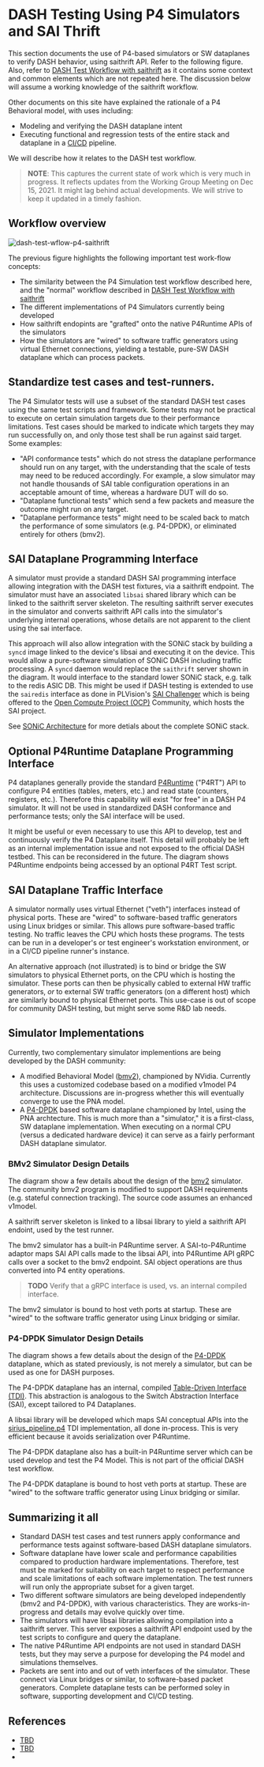 # DASH Testing Using P4 Simulators and SAI Thrift
This section documents the use of P4-based simulators or SW dataplanes to verify DASH behavior, using saithrift API. Refer to the following figure. Also, refer to [DASH Test Workflow with saithrift](dash-test-workflow-saithrift.md) as it contains some context and common elements which are not repeated here. The discussion below will assume a working knowledge of the saithrift workflow.

Other documents on this site have explained the rationale of a P4 Behavioral model, with uses including:
* Modeling and verifying the DASH dataplane intent
* Executing functional and regression tests of the entire stack and dataplane in a [CI/CD](https://en.wikipedia.org/wiki/CI/CD) pipeline.

We will describe how it relates to the DASH test workflow.

> **NOTE**: This captures the current state of work which is very much in progress. It reflects updates from the Working Group Meeting on Dec 15, 2021. It might lag behind actual developments. We will strive to keep it updated in a timely fashion.

## Workflow overview 

![dash-test-wflow-p4-saithrift](../images/dash-test-wflow-p4-saithrift.svg)

The previous figure highlights the following important test work-flow concepts:

* The similarity between the P4 Simulation test workflow described here, and the "normal" workflow described in [DASH Test Workflow with saithrift](dash-test-workflow-saithrift.md)
* The different implementations of P4 Simulators currently being developed
* How saithrift endopints are "grafted" onto the native P4Runtime APIs of the simulators
* How the simulators are "wired" to software traffic generators using virtual Ethernet connections, yielding a testable, pure-SW DASH dataplane which can process packets.
## Standardize test cases and test-runners.
The P4 Simulator tests will use a subset of the standard DASH test cases using the same test scripts and framework. Some tests may not be practical to execute on certain simulation targets due to their performance limitations. Test cases should be marked to indicate which targets they may run successfully on, and only those test shall be run against said target. Some examples:
* "API conformance tests" which do not stress the dataplane performance should run on any target, with the understanding that the scale of tests may need to be reduced accordingly. For example, a slow simulator may not handle thousands of SAI table configuration operations in an acceptable amount of time, whereas a hardware DUT will do so.
* "Dataplane functional tests" which send a few packets and measure the outcome might run on any target.
* "Dataplane performance tests" might need to be scaled back to match the performance of some simulators (e.g. P4-DPDK), or eliminated entirely for others (bmv2).

## SAI Dataplane Programming Interface
A simulator must provide a standard DASH SAI programming interface allowing integration with the DASH test fixtures, via a saithrift endpoint. The simulator must have an associated `libsai` shared library which can be linked to the saithrift server skeleton. The resulting saithrift server executes in the simulator and converts saithrift API calls into the  simulator's underlying internal operations, whose details are not apparent to the client using the sai interface. 

This approach will also allow integration with the SONiC stack by building a `syncd` image linked to the device's libsai and executing it on the device. This would allow a pure-software simulation of SONiC DASH including traffic processing. A `syncd` daemon would replace the `saithrift` server shown in the diagram. It would interface to the standard lower SONiC stack, e.g. talk to the redis ASIC DB. This might be used if DASH testing is extended to use the `sairedis` interface as done in PLVision's [SAI Challenger](https://plvision.eu/rd-lab/blog/opensource/sai-challenger-sonic-based-framework) which is being offered to the [Open Compute Project (OCP)](https://www.opencompute.org/) Community, which hosts the SAI project.

See [SONiC Architecture](https://github.com/Azure/SONiC/wiki/Architecture) for more detials about the complete SONiC stack.

## Optional P4Runtime Dataplane Programming Interface
P4 dataplanes generally provide the standard [P4Runtime](https://github.com/p4lang/p4runtime) ("P4RT") API to configure P4 entities (tables, meters, etc.) and read state (counters, registers, etc.). Therefore this capability will exist "for free" in a DASH P4 simulator. It will not be used in standardized DASH conformance and performance tests; only the SAI interface will be used.

It might be useful or even necessary to use this API to develop, test and continuously verify the P4 Dataplane itself. This detail will probably be left as an internal implementation issue and not exposed to the official DASH testbed. This can be reconsidered in the future. The diagram shows P4Runtime endpoints being accessed by an optional P4RT Test script.

## SAI Dataplane Traffic Interface
A simulator normally uses virtual Ethernet ("veth") interfaces instead of physical ports. These are "wired" to software-based traffic generators using Linux bridges or similar. This allows pure software-based traffic testing. No traffic leaves the CPU which hosts these programs. The tests can be run in a developer's or test engineer's workstation environment, or in a CI/CD pipeline runner's instance.

An alternative approach (not illustrated) is to bind or bridge the SW simulators to physical Ethernet ports, on the CPU which is hosting the simulator. These ports can then be physically cabled to external HW traffic generators, *or* to external SW traffic generators (on a different host) which are similarly bound to physical Ethernet ports. This use-case is out of scope for community DASH testing, but might serve some R&D lab needs.

## Simulator Implementations
Currently, two complementary simulator implementions are being developed by the DASH community:
* A modified Behavioral Model ([bmv2](https://github.com/p4lang/behavioral-model)), championed by NVidia. Currently this uses a customized codebase based on a modified v1model P4 architecture. Discussions are in-progress whether this will eventually converge to use the PNA model.
* A [P4-DPDK](https://github.com/p4lang/p4-dpdk-target) based software dataplane championed by Intel, using the PNA archtecture. This is much more than a "simulator," it is a first-class, SW dataplane implementation. When executing on a normal CPU (versus a dedicated hardware device) it can serve as a fairly performant DASH dataplane simulator.

### BMv2 Simulator Design Details
The diagram show a few details about the design of the [bmv2](https://github.com/p4lang/behavioral-model) simulator. The community bmv2 program is modified to support DASH requirements (e.g. stateful connection tracking). The source code assumes an enhanced v1model.

A saithrift server skeleton is linked to a libsai library to yield a saithrift API endoint, used by the test runner.

The bmv2 simulator has a built-in P4Runtime server. A SAI-to-P4Runtime adaptor maps SAI API calls made to the libsai API, into P4Runtime API gRPC calls over a socket to the bmv2 endpoint. SAI object operations are thus converted into P4 entity operations.

> **TODO** Verify that a gRPC interface is used, vs. an internal compiled interface.

The bmv2 simulator is bound to host veth ports at startup.  These are "wired" to the software traffic generator using Linux bridging or similar.

### P4-DPDK Simulator Design Details
The diagram shows a few details about the design of the [P4-DPDK](https://github.com/p4lang/p4-dpdk-target) dataplane, which as stated previously, is not merely  a simulator, but can be used as one for DASH purposes.

The P4-DPDK dataplane has an internal, compiled [Table-Driven Interface (TDI)](https://github.com/p4lang/tdi). This abstraction is analogous to the Switch Abstraction Interface (SAI), except tailored to P4 Dataplanes.

A libsai library will be developed which maps SAI conceptual APIs into the [sirius_pipeline.p4](../sirius_pipeline.p4) TDI implementation, all done in-process. This is very efficient because it avoids serialization over P4Runtime.

The P4-DPDK dataplane also has a built-in P4Runtime server which can be used develop and test the P4 Model. This is not part of the official DASH test workflow.

The P4-DPDK dataplane is bound to host veth ports at startup.  These are "wired" to the software traffic generator using Linux bridging or similar.

## Summarizing it all
* Standard DASH test cases and test runners apply conformance and performance tests against software-based DASH dataplane simulators.
* Software dataplane have lower scale and performance capabilities compared to production hardware implementations. Therefore, test must be marked for suitability on each target to respect performance and scale limitations of each software implementation. The test runners will run only the appropriate subset for a given target.
* Two different software simulators are being developed independently (bmv2 and P4-DPDK), with various characteristics. They are works-in-progress and details may evolve quickly over time.
* The simulators will have libsai libraries allowing compilation into a saithrift server. This server exposes a saithrift API endpoint used by the test scripts to configure and query the dataplane.
* The native P4Runtime API endpoints are not used in standard DASH tests, but they may serve a purpose for developing the P4 model and simulations themselves.
* Packets are sent into and out of veth interfaces of the simulator. These connect via Linux bridges or similar, to software-based packet generators. Complete dataplane tests can be performed soley in software, supporting development and CI/CD testing.


## References
- [TBD](tbd) 
- [TBD](tbd)
- 